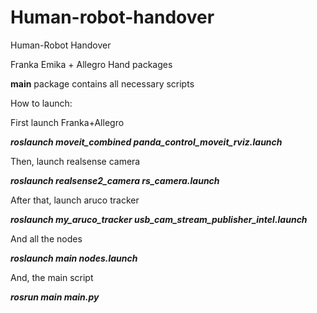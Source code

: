 # Human-robot-handover
Human-Robot Handover 

Franka Emika + Allegro Hand packages


**main** package contains all necessary scripts

How to launch:

First launch Franka+Allegro

 _**roslaunch moveit_combined panda_control_moveit_rviz.launch**_
 
Then, launch realsense camera

  _**roslaunch realsense2_camera rs_camera.launch**_
  
After that, launch aruco tracker

  _**roslaunch my_aruco_tracker usb_cam_stream_publisher_intel.launch**_
  
And all the nodes

  _**roslaunch main nodes.launch**_
  
And, the main script

  _**rosrun main main.py**_
